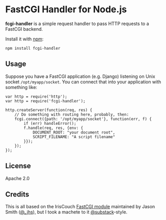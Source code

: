 # FastCGI Handler for Node.js

**fcgi-handler** is a simple request handler to pass HTTP requests to a FastCGI backend.

Install it with [npm][npm]:

    npm install fcgi-handler

## Usage

Suppose you have a FastCGI application (e.g. Django) listening on Unix socket `/opt/myapp/socket`. You can connect that into your application with something like:

    var http = require('http');
    var http = require('fcgi-handler');

    http.createServer(function(req, res) {
        // Do something with routing here, probably, then:
        fcgi.connect({path: '/opt/myapp/socket'}, function(err, f) {
            if (err) handleError();
            f.handle(req, res, {env: {
                DOCUMENT_ROOT: "your document root",
                SCRIPT_FILENAME: "A script filename"
            }});
        });
    });


## License

Apache 2.0

[npm]: http://npmjs.org

## Credits

This is all based on the IrisCouch [FastCGI module][fastcgi] maintained by Jason Smith ([@_jhs][@_jhs]), but I took a machete to it [@substack][@substack]-style.

[fastcgi]: http://npmjs.org/package/fastcgi
[@_jhs]: http://twitter.com/_jhs
[@substack]: http://twitter.com/substack
